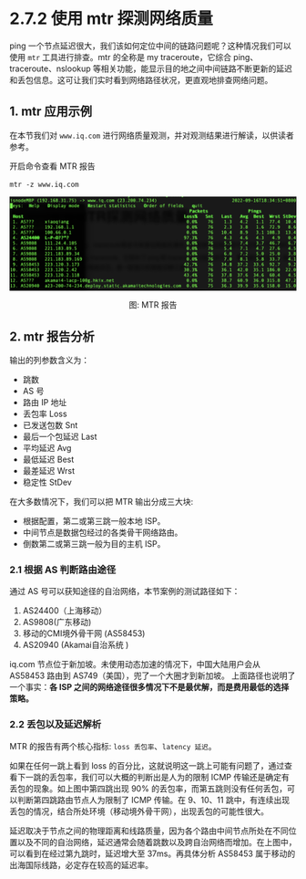 # 2.7.2 使用 mtr 探测网络质量

ping 一个节点延迟很大，我们该如何定位中间的链路问题呢？这种情况我们可以使用 `mtr` 工具进行排查。mtr 的全称是 my traceroute，它综合 ping、traceroute、nslookup 等相关功能，能显示目的地之间中间链路不断更新的延迟和丢包信息。这可让我们实时看到网络路径状况，更直观地排查网络问题。

## 1. mtr 应用示例

在本节我们对 `www.iq.com` 进行网络质量观测，并对观测结果进行解读，以供读者参考。

开启命令查看 MTR 报告

```
mtr -z www.iq.com
```
<div  align="center">
	<img src="../assets/mtr.png" width = "600"  align=center />
	<p>图: MTR 报告</p>
</div>


## 2. mtr 报告分析

输出的列参数含义为：

- 跳数
- AS 号
- 路由 IP 地址
- 丢包率 Loss
- 已发送包数 Snt
- 最后一个包延迟 Last
- 平均延迟 Avg
- 最低延迟 Best
- 最差延迟 Wrst
- 稳定性 StDev

在大多数情况下，我们可以把 MTR 输出分成三大块:

- 根据配置，第二或第三跳一般本地 ISP。
- 中间节点是数据包经过的各类骨干网络路由。
- 倒数第二或第三跳一般为目的主机 ISP。

### 2.1 根据 AS 判断路由途径

通过 AS 号可以获知途径的自治网络，本节案例的测试路径如下：

1. AS24400（上海移动）
2. AS9808(广东移动)
3. 移动的CMI境外骨干网 (AS58453)
4. AS20940 (Akamai自治系统 )  

iq.com 节点位于新加坡。未使用动态加速的情况下，中国大陆用户会从 AS58453 路由到 AS749（美国），兜了一个大圈才到新加坡。
上面路径也说明了一个事实：**各 ISP 之间的网络途径很多情况下不是最优解，而是费用最低的选择策略。**

### 2.2 丢包以及延迟解析

MTR 的报告有两个核心指标: `loss 丢包率`、`latency 延迟`。

如果在任何一跳上看到 loss 的百分比，这就说明这一跳上可能有问题了，通过查看下一跳的丢包率，我们可以大概的判断出是人为的限制 ICMP 传输还是确定有丢包的现象。如上图中第四跳出现 90% 的丢包率，而第五跳则没有任何丢包，可以判断第四跳路由节点人为限制了 ICMP 传输。在 9、10、11 跳中，有连续出现丢包的情况，结合所处环境（移动境外骨干网），出现丢包的可能性很大。

延迟取决于节点之间的物理距离和线路质量，因为各个路由中间节点所处在不同位置以及不同的自治网络，延迟通常会随着跳数以及跨自治网络而增加。在上图中，可以看到在经过第九跳时，延迟增大至 37ms。再具体分析 AS58453 属于移动的出海国际线路，必定存在较高的延迟率。
